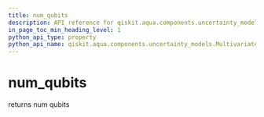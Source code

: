```yaml
---
title: num_qubits
description: API reference for qiskit.aqua.components.uncertainty_models.MultivariateUniformDistribution.num_qubits
in_page_toc_min_heading_level: 1
python_api_type: property
python_api_name: qiskit.aqua.components.uncertainty_models.MultivariateUniformDistribution.num_qubits
---
```


# num\_qubits

returns num qubits

